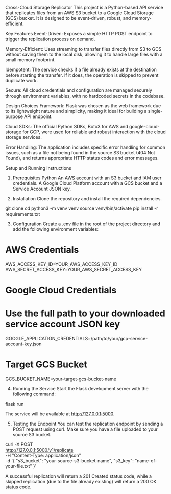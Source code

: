 Cross-Cloud Storage Replicator
This project is a Python-based API service that replicates files from an AWS S3 bucket to a Google Cloud Storage (GCS) bucket. It is designed to be event-driven, robust, and memory-efficient.

Key Features
Event-Driven: Exposes a simple HTTP POST endpoint to trigger the replication process on demand.

Memory-Efficient: Uses streaming to transfer files directly from S3 to GCS without saving them to the local disk, allowing it to handle large files with a small memory footprint.

Idempotent: The service checks if a file already exists at the destination before starting the transfer. If it does, the operation is skipped to prevent duplicate work.

Secure: All cloud credentials and configuration are managed securely through environment variables, with no hardcoded secrets in the codebase.

Design Choices
Framework: Flask was chosen as the web framework due to its lightweight nature and simplicity, making it ideal for building a single-purpose API endpoint.

Cloud SDKs: The official Python SDKs, Boto3 for AWS and google-cloud-storage for GCP, were used for reliable and robust interaction with the cloud storage services.

Error Handling: The application includes specific error handling for common issues, such as a file not being found in the source S3 bucket (404 Not Found), and returns appropriate HTTP status codes and error messages.

Setup and Running Instructions
1. Prerequisites
Python
An AWS account with an S3 bucket and IAM user credentials.
A Google Cloud Platform account with a GCS bucket and a Service Account JSON key.

2. Installation
Clone the repository and install the required dependencies.

git clone <your-repository-url>
cd <repository-name>
python3 -m venv venv
source venv/bin/activate
pip install -r requirements.txt

3. Configuration
Create a .env file in the root of the project directory and add the following environment variables:

# AWS Credentials
AWS_ACCESS_KEY_ID=YOUR_AWS_ACCESS_KEY_ID
AWS_SECRET_ACCESS_KEY=YOUR_AWS_SECRET_ACCESS_KEY

# Google Cloud Credentials
# Use the full path to your downloaded service account JSON key
GOOGLE_APPLICATION_CREDENTIALS=/path/to/your/gcp-service-account-key.json

# Target GCS Bucket
GCS_BUCKET_NAME=your-target-gcs-bucket-name

4. Running the Service
Start the Flask development server with the following command:

flask run

The service will be available at http://127.0.0.1:5000.

5. Testing the Endpoint
You can test the replication endpoint by sending a POST request using curl. Make sure you have a file uploaded to your source S3 bucket.

curl -X POST \
  http://127.0.0.1:5000/v1/replicate \
  -H "Content-Type: application/json" \
  -d '{
        "s3_bucket": "your-source-s3-bucket-name",
        "s3_key": "name-of-your-file.txt"
      }'

A successful replication will return a 201 Created status code, while a skipped replication (due to the file already existing) will return a 200 OK status code.